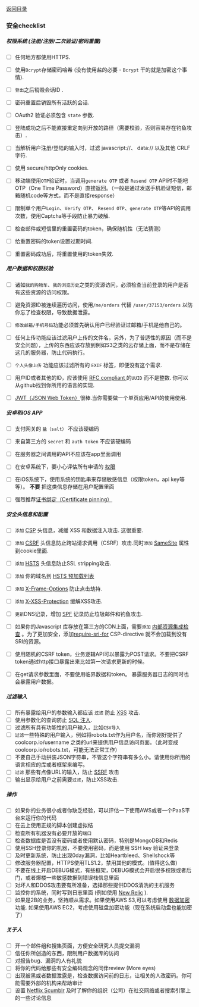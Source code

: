 [返回目录](README-zh.md)


### 安全checklist   

##### 权限系统 (注册/注册/二次验证/密码重置) 
- [ ] 任何地方都使用HTTPS.
- [ ] 使用`Bcrypt`存储密码哈希 (没有使用盐的必要 - `Bcrypt` 干的就是加密这个事情).
- [ ] `登出`之后销毁会话ID .  
- [ ] 密码重置后销毁所有活跃的会话.  
- [ ] OAuth2 验证必须包含 `state` 参数.
- [ ] 登陆成功之后不能直接重定向到开放的路径（需要校验，否则容易存在钓鱼攻击）.
- [ ] 当解析用户注册/登陆的输入时，过滤 javascript://、 data:// 以及其他 CRLF 字符. 
- [ ] 使用 secure/httpOnly cookies.
- [ ] 移动端使用`OTP`验证时，当调用`generate OTP` 或者 `Resend OTP` API时不能吧OTP（One Time Password）直接返回。（一般是通过发送手机验证短信，邮箱随机code等方式，而不是直接response）  
- [ ] 限制单个用户`Login`、`Verify OTP`、 `Resend OTP`、`generate OTP`等API的调用次数，使用Captcha等手段防止暴力破解.  
- [ ] 检查邮件或短信里的重置密码的token，确保随机性（无法猜测）  
- [ ] 给重置密码的token设置过期时间.
- [ ] 重置密码成功后，将重置使用的token失效.


##### 用户数据和权限校验  
- [ ] 诸如`我的购物车`、`我的浏览历史`之类的资源访问，必须检查当前登录的用户是否有这些资源的访问权限。  
- [ ] 避免资源ID被连续遍历访问，使用`/me/orders` 代替 `/user/37153/orders` 以防你忘了检查权限，导致数据泄露。   
- [ ] `修改邮箱/手机号码`功能必须首先确认用户已经验证过邮箱/手机是他自己的。  
- [ ] 任何上传功能应该过滤用户上传的文件名，另外，为了普适性的原因（而不是安全问题），上传的东西应该存放到例如S3之类的云存储上面，而不是存储在这几的服务器，防止代码执行。  
- [ ] `个人头像上传` 功能应该过滤所有的 `EXIF` 标签，即便没有这个需求.  
- [ ] 用户ID或者其他的ID，应该使用 [RFC compliant ](http://www.ietf.org/rfc/rfc4122.txt) 的`UUID` 而不是整数. 你可以从github找到你所用的语言的实现.  
- [ ] [JWT（JSON Web Token）](https://jwt.io/)很棒.当你需要做一个单页应用/API的使用使用.  


##### 安卓和iOS APP
- [ ] 支付网关的 `盐（salt）` 不应该硬编码  
- [ ] 来自第三方的 `secret` 和 `auth token` 不应该硬编码  
- [ ] 在服务器之间调用的API不应该在app里面调用  
- [ ] 在安卓系统下，要小心评估所有申请的 [权限](https://developer.android.com/guide/topics/security/permissions.html)   
- [ ] 在iOS系统下，使用系统的钥匙串来存储敏感信息（权限token，api key等等）。 __不要__ 把这类信息存储在用户配置里面  
- [ ] 强烈推荐[证书绑定（Certificate pinning）](https://en.wikipedia.org/wiki/HTTP_Public_Key_Pinning)   


##### 安全头信息和配置  
- [ ] `添加` [CSP](https://en.wikipedia.org/wiki/Content_Security_Policy) 头信息，减缓 XSS 和数据注入攻击. 这很重要.  
- [ ] `添加` [CSRF](https://en.wikipedia.org/wiki/Cross-site_request_forgery) 头信息防止跨站请求调用（CSRF）攻击.同时`添加` [SameSite](https://tools.ietf.org/html/draft-ietf-httpbis-cookie-same-site-00) 属性到cookie里面.  
- [ ] `添加` [HSTS](https://en.wikipedia.org/wiki/HTTP_Strict_Transport_Security) 头信息防止SSL stripping攻击.
- [ ] `添加` 你的域名到 [HSTS 预加载列表](https://hstspreload.appspot.com/)
- [ ] `添加` [X-Frame-Options](https://en.wikipedia.org/wiki/Clickjacking#X-Frame-Options) 防止点击劫持.  
- [ ] `添加` [X-XSS-Protection](https://www.owasp.org/index.php/OWASP_Secure_Headers_Project#X-XSS-Protection) 缓解XSS攻击.  
- [ ] `更新`DNS记录，增加 [SPF](https://en.wikipedia.org/wiki/Sender_Policy_Framework) 记录防止垃圾邮件和钓鱼攻击.  
- [ ] 如果你的Javascript 库存放在第三方的CDN上面，需要`添加` [内部资源集成检查](https://en.wikipedia.org/wiki/Subresource_Integrity) 。为了更加安全，添加[require-sri-for](https://w3c.github.io/webappsec-subresource-integrity/#parse-require-sri-for) CSP-directive 就不会加载到没有SRI的资源。  
- [ ] 使用随机的CSRF token，业务逻辑API可以暴露为POST请求。不要把CSRF token通过http接口暴露出来比如第一次请求更新的时候。  
- [ ] 在get请求参数里面，不要使用临界数据和token。 暴露服务器日志的同时也会暴露用户数据。
  
  
##### 过滤输入  
- [ ] 所有暴露给用户的参数输入都应该 `过滤` 防止 [XSS](https://en.wikipedia.org/wiki/Cross-site_scripting) 攻击.
- [ ] 使用参数化的查询防止 [SQL 注入](https://en.wikipedia.org/wiki/SQL_injection).  
- [ ] 过滤所有具有功能性的用户输入，比如`CSV导入`    
- [ ] `过滤`一些特殊的用户输入，例如将robots.txt作为用户名，而你刚好提供了 coolcorp.io/username 之类的url来提供用户信息访问页面。（此时变成 coolcorp.io/robots.txt，可能无法正常工作）  
- [ ] 不要自己手动拼装JSON字符串，不管这个字符串有多么小。请使用你所用的语言相应的库或者框架来编写。  
- [ ] `过滤` 那些有点像URL的输入，防止 [SSRF](https://docs.google.com/document/d/1v1TkWZtrhzRLy0bYXBcdLUedXGb9njTNIJXa3u9akHM/edit#heading=h.t4tsk5ixehdd) 攻击  
- [ ] 输出显示给用户之前需要`过滤`，防止XSS攻击.

##### 操作  
- [ ] 如果你的业务很小或者你缺乏经验，可以评估一下使用AWS或者一个PaaS平台来运行你的代码  
- [ ] 在云上使用正规的脚本创建虚拟结  
- [ ] 检查所有机器没有必要开放的`端口`  
- [ ] 检查数据库是否没有密码或者使用默认密码，特别是MongoDB和Redis  
- [ ] 使用SSH登录你的机器，不要使用密码，而是使用 SSH key 验证来登录  
- [ ] 及时更新系统，防止出现0day漏洞，比如Heartbleed、Shellshock等  
- [ ] 修改服务器配置，HTTPS使用TLS1.2，禁用其他的模式。(值得这么做)
- [ ] 不要在线上开启DEBUG模式，有些框架，DEBUG模式会开启很多权限或者后门，或者爆楼一些敏感数据到错误栈信息里面  
- [ ] 对坏人和DDOS攻击要有所准备，选择那些提供DDOS清洗的主机服务  
- [ ] 监控你的系统，同时写到日志里面 (例如使用 [New Relic](https://newrelic.com/) ).
- [ ] 如果是2B的业务，坚持顺从需求。如果使用AWS S3,可以考虑使用 [数据加密](http://docs.aws.amazon.com/AmazonS3/latest/dev/UsingServerSideEncryption.html) 功能. 如果使用AWS EC2，考虑使用磁盘加密功能（现在系统启动盘也能加密了）  

##### 关于人  
- [ ] 开一个邮件组和搜集页面，方便安全研究人员提交漏洞  
- [ ] 信任你所创造的东西，限制用户数据库的访问  
- [ ] 对报告bug、漏洞的人有礼貌
- [ ] 将你的代码给那些有安全编码观念的同伴review (More eyes)
- [ ] 出现被黑或者数据泄露是，检查数据访问前的日志，让相关的人改密码。你可能需要外部的机构来帮助审计  
- [ ] 设置 [Netflix Scumblr](https://github.com/Netflix/Scumblr) 及时了解你的组织（公司）在社交网络或者搜索引擎上的一些讨论信息  
